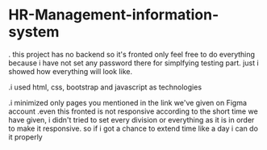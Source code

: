# HR-Management-information-system

. this project has no backend so it's fronted only feel free to do everything because i have not set any password there for simplfying testing part. just i showed how everything will look like.

.i used html, css, bootstrap and javascript as technologies

.i minimized only pages you mentioned in the link we've given on Figma account
.even this fronted is not responsive according to the short time we have given, i didn't tried to set every division or everything as it is in order to make it responsive. so if i got a chance to extend time like a day i can do it properly